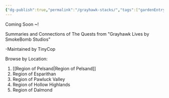 ```yaml
---
{"dg-publish":true,"permalink":"/grayhawk-stacks/","tags":["gardenEntry"],"updated":"2025-03-26T03:12:06.858+05:30"}
---
```


Coming Soon ~!

Summaries and Connections of The Quests from "Grayhawk Lives by SmokeBomb Studios"


-Maintained by TinyCop

Browse by Location:
1. [[Region of Pelsand\|Region of Pelsand]]
2. Region of Esparithan 
3. Region of Pawluck Valley
4. Region of Hollow Highlands
5. Region of Dalmond